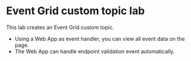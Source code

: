 # Event Grid custom topic lab

This lab creates an Event Grid custom topic.

- Using a Web App as event handler, you can view all event data on the page.
- The Web App can handle endpoint validation event automatically.